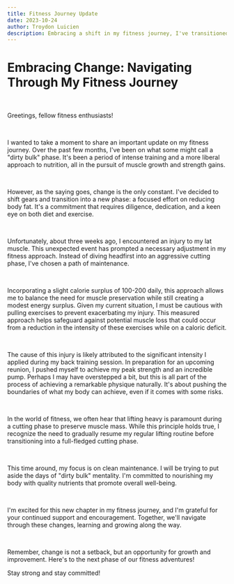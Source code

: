 ```yaml
---
title: Fitness Journey Update
date: 2023-10-24
author: Troydon Luicien
description: Embracing a shift in my fitness journey, I've transitioned from a 'dirty bulk' to a focused effort on reducing body fat, while navigating a recent lat injury with a cautious maintenance approach emphasizing a slight calorie surplus and mindful exercise selection.
---
```


# Embracing Change: Navigating Through My Fitness Journey

&nbsp;

Greetings, fellow fitness enthusiasts!

&nbsp;

I wanted to take a moment to share an important update on my fitness journey. Over the past few months, I've been on what some might call a "dirty bulk" phase. It's been a period of intense training and a more liberal approach to nutrition, all in the pursuit of muscle growth and strength gains.

&nbsp;

However, as the saying goes, change is the only constant. I've decided to shift gears and transition into a new phase: a focused effort on reducing body fat. It's a commitment that requires diligence, dedication, and a keen eye on both diet and exercise.

&nbsp;

Unfortunately, about three weeks ago, I encountered an injury to my lat muscle. This unexpected event has prompted a necessary adjustment in my fitness approach. Instead of diving headfirst into an aggressive cutting phase, I've chosen a path of maintenance.

&nbsp;

Incorporating a slight calorie surplus of 100-200 daily, this approach allows me to balance the need for muscle preservation while still creating a modest energy surplus. Given my current situation, I must be cautious with pulling exercises to prevent exacerbating my injury. This measured approach helps safeguard against potential muscle loss that could occur from a reduction in the intensity of these exercises while on a caloric deficit.

&nbsp;

The cause of this injury is likely attributed to the significant intensity I applied during my back training session. In preparation for an upcoming reunion, I pushed myself to achieve my peak strength and an incredible pump. Perhaps I may have overstepped a bit, but this is all part of the process of achieving a remarkable physique naturally. It's about pushing the boundaries of what my body can achieve, even if it comes with some risks.

&nbsp;

In the world of fitness, we often hear that lifting heavy is paramount during a cutting phase to preserve muscle mass. While this principle holds true, I recognize the need to gradually resume my regular lifting routine before transitioning into a full-fledged cutting phase.

&nbsp;

This time around, my focus is on clean maintenance. I will be trying to put aside the days of "dirty bulk" mentality. I'm committed to nourishing my body with quality nutrients that promote overall well-being.

&nbsp;

I'm excited for this new chapter in my fitness journey, and I'm grateful for your continued support and encouragement. Together, we'll navigate through these changes, learning and growing along the way.

&nbsp;

Remember, change is not a setback, but an opportunity for growth and improvement. Here's to the next phase of our fitness adventures!

Stay strong and stay committed!

